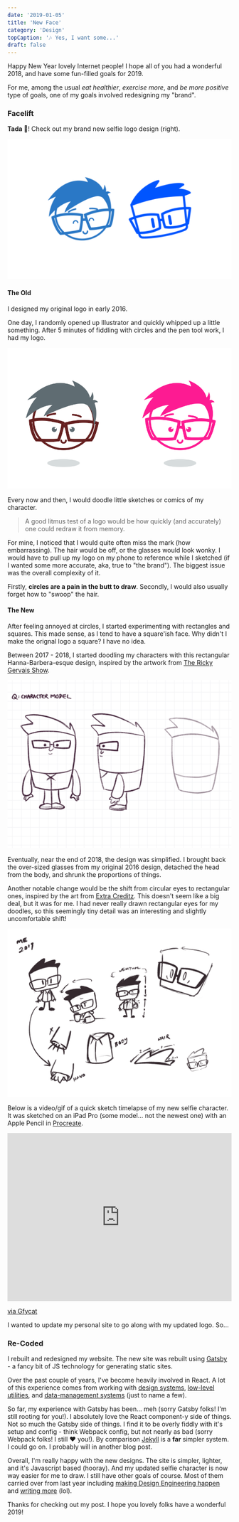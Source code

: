 ```yaml
---
date: '2019-01-05'
title: 'New Face'
category: 'Design'
topCaption: '🎶 Yes, I want some...'
draft: false
---
```


Happy New Year lovely Internet people! I hope all of you had a wonderful 2018, and have some fun-filled goals for 2019.

For me, among the usual _eat healthier_, _exercise more_, and _be more positive_ type of goals, one of my goals involved redesigning my "brand".

### Facelift

**Tada 🎉**! Check out my brand new selfie logo design (right).

![Old to new logo design](./images/new-face/q-new-face.png)

#### The Old

I designed my original logo in early 2016.

One day, I randomly opened up Illustrator and quickly whipped up a little something. After 5 minutes of fiddling with circles and the pen tool work, I had my logo.

![Original logo design](./images/new-face/q-old-logo-design.png)

Every now and then, I would doodle little sketches or comics of my character.

> A good litmus test of a logo would be how quickly (and accurately) one could redraw it from memory.

For mine, I noticed that I would quite often miss the mark (how embarrassing). The hair would be off, or the glasses would look wonky. I would have to pull up my logo on my phone to reference while I sketched (if I wanted some more accurate, aka, true to "the brand"). The biggest issue was the overall complexity of it.

Firstly, **circles are a pain in the butt to draw**. Secondly, I would also usually forget how to "swoop" the hair.

#### The New

After feeling annoyed at circles, I started experimenting with rectangles and squares. This made sense, as I tend to have a square'ish face. Why didn't I make the orignal logo a square? I have no idea.

Between 2017 - 2018, I started doodling my characters with this rectangular Hanna-Barbera-esque design, inspired by the artwork from [The Ricky Gervais Show](https://en.wikipedia.org/wiki/The_Ricky_Gervais_Show).

![Newish character model design](./images/new-face/q-drawing-002.png)

Eventually, near the end of 2018, the design was simplified. I brought back the over-sized glasses from my original 2016 design, detached the head from the body, and shrunk the proportions of things.

Another notable change would be the shift from circular eyes to rectangular ones, inspired by the art from [Extra Creditz](https://www.youtube.com/user/ExtraCreditz). This doesn't seem like a big deal, but it was for me. I had never really drawn rectangular eyes for my doodles, so this seemingly tiny detail was an interesting and slightly uncomfortable shift!

![New character sketches](./images/new-face/q-drawing-001.png)

Below is a video/gif of a quick sketch timelapse of my new selfie character. It was sketched on an iPad Pro (some model... not the newest one) with an Apple Pencil in [Procreate](https://procreate.art/).

<div style='position:relative; padding-bottom:75.00%'><iframe src='https://gfycat.com/ifr/ExhaustedYawningGlobefish' frameborder='0' scrolling='no' width='100%' height='100%' style='position:absolute;top:0;left:0;' allowfullscreen></iframe></div><p> <a href="https://gfycat.com/ExhaustedYawningGlobefish">via Gfycat</a></p>

I wanted to update my personal site to go along with my updated logo. So...

### Re-Coded

I rebuilt and redesigned my website. The new site was rebuilt using [Gatsby](https://www.gatsbyjs.org/) - a fancy bit of JS technology for generating static sites.

Over the past couple of years, I've become heavily involved in React. A lot of this experience comes from working with [design systems](https://github.com/helpscout/hsds-react), [low-level utilities](https://github.com/helpscout/react-utils), and [data-management systems](https://github.com/helpscout/wedux) (just to name a few).

So far, my experience with Gatsby has been... meh (sorry Gatsby folks! I'm still rooting for you!). I absolutely love the React component-y side of things. Not so much the Gatsby side of things. I find it to be overly fiddly with it's setup and config - think Webpack config, but not nearly as bad (sorry Webpack folks! I still ❤️ you!). By comparison [Jekyll](https://jekyllrb.com/) is a **far** simpler system. I could go on. I probably will in another blog post.

Overall, I'm really happy with the new designs. The site is simpler, lighter, and it's Javascript based (hooray). And my updated selfie character is now way easier for me to draw. I still have other goals of course. Most of them carried over from last year including [making Design Engineering happen](/posts/make-design-engineering-happen/) and [writing more](/posts/lets-try-this-again/) (lol).

Thanks for checking out my post. I hope you lovely folks have a wonderful 2019!
